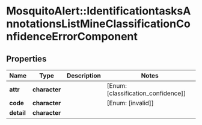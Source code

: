 # MosquitoAlert::IdentificationtasksAnnotationsListMineClassificationConfidenceErrorComponent


## Properties
Name | Type | Description | Notes
------------ | ------------- | ------------- | -------------
**attr** | **character** |  | [Enum: [classification_confidence]] 
**code** | **character** |  | [Enum: [invalid]] 
**detail** | **character** |  | 


